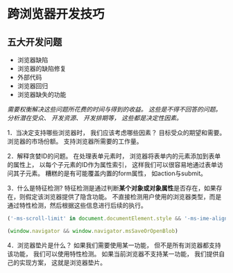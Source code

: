 <!--
 * @Author: tim
 * @Date: 2020-10-30 11:07:08
 * @LastEditors: tim
 * @LastEditTime: 2020-10-30 14:22:08
 * @Description: 
-->
# 跨浏览器开发技巧

## 五大开发问题

* 浏览器缺陷
* 浏览器的缺陷修复
* 外部代码
* 浏览器回归
* 浏览器缺失的功能

*需要权衡解决这些问题所花费的时间与得到的收益。 这些是不得不回答的问题。 分析潜在受众、 开发资源、 开发排期等， 这些都是决定性因素。*

1．当决定支持哪些浏览器时， 我们应该考虑哪些因素？
目标受众的期望和需要。 
浏览器的市场份额。 
支持浏览器所需要的工作量。 

2．解释贪婪ID的问题。
在处理表单元素时， 浏览器将表单内的元素添加到表单的属性上， 以每个子元素的ID作为属性索引， 这样我们可以很容易地通过表单访问其子元素。 
糟糕的是有可能覆盖内置的form属性， 如action与submit。

3．什么是特征检测?
特征检测是通过判断**某个对象或对象属性**是否存在，如果存在，则假定该浏览器提供了隐含功能。 
不直接检测用户使用的浏览器类型，而是通过特性检测，然后根据这些信息进行后续的执行。

``` js
('-ms-scroll-limit' in document.documentElement.style && '-ms-ime-align' in document.documentElement.style)

(window.navigator && window.navigator.msSaveOrOpenBlob) 

```

4．浏览器垫片是什么？
如果我们需要使用某一功能， 但不是所有浏览器都支持该功能， 我们可以使用特性检测。 
如果当前浏览器不支持某一功能， 我们提供自己的实现方案， 这就是浏览器垫片。



